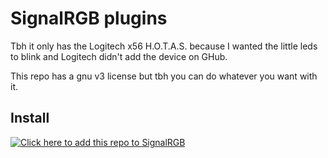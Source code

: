 # SignalRGB plugins

Tbh it only has the Logitech x56 H.O.T.A.S. because I wanted the little leds to blink and Logitech didn't add the device on GHub.

This repo has a gnu v3 license but tbh you can do whatever you want with it.

## Install

[![Click here to add this repo to SignalRGB](https://github.com/SRGBmods/qmk-plugins/blob/main/_images/add-to-signalrgb.png)](https://srgbmods.net/s?p=addon/install?url=https://github.com/franco-roura/SignalRGB-Plugins)
